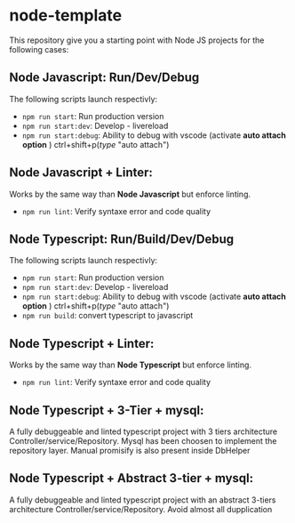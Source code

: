 # node-template
This repository give you a starting point with Node JS projects for the following cases: 

## Node Javascript: Run/Dev/Debug

The following scripts launch respectivly: 
- `npm run start`: Run production version
- `npm run start:dev`: Develop - livereload
- `npm run start:debug`: Ability to debug with vscode (activate **auto attach option** ) ctrl+shift+p(_type_ "auto attach")

## Node Javascript + Linter: 

Works by the same way than **Node Javascript** but enforce linting.
- `npm run lint`: Verify syntaxe error and code quality 



## Node Typescript: Run/Build/Dev/Debug

The following scripts launch respectivly: 
- `npm run start`: Run production version
- `npm run start:dev`: Develop - livereload
- `npm run start:debug`: Ability to debug with vscode (activate **auto attach option** ) ctrl+shift+p(_type_ "auto attach")
- `npm run build`: convert typescript to javascript


## Node Typescript + Linter: 

Works by the same way than **Node Typescript** but enforce linting.
- `npm run lint`: Verify syntaxe error and code quality 


## Node Typescript + 3-Tier + mysql: 

A fully debuggeable and linted typescript project with 3 tiers architecture Controller/service/Repository.
Mysql has been choosen to implement the repository layer.
Manual promisify is also present inside DbHelper


## Node Typescript + Abstract 3-tier + mysql: 

A fully debuggeable and linted typescript project with an abstract 3-tiers architecture Controller/service/Repository.
Avoid almost all dupplication




